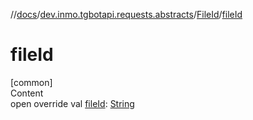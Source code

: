 //[docs](../../../index.md)/[dev.inmo.tgbotapi.requests.abstracts](../index.md)/[FileId](index.md)/[fileId](file-id.md)



# fileId  
[common]  
Content  
open override val [fileId](file-id.md): [String](https://kotlinlang.org/api/latest/jvm/stdlib/kotlin/-string/index.html)  



